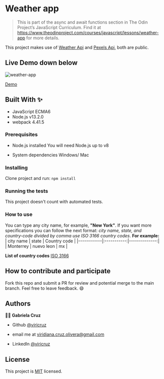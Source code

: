 # Weather app

> This is part of the async and await functions section in The Odin Project’s JavaScript Curriculum. Find it at https://www.theodinproject.com/courses/javascript/lessons/weather-app for more details.

This project makes use of [Weather Api](https://openweathermap.org/api) and [Pexels Api](https://www.pexels.com/api/documentation/), both are public.

## Live Demo down below
<p>
  <img src="https://media.giphy.com/media/KGeKMCoj27YWmLXQqS/giphy.gif" alt="weather-app" />
</p>

[Demo](https://viricruz.github.io/weather-app/)

## Built With ✨

- JavaScript ECMA6
- Node.js v13.2.0
- webpack 4.41.5

### Prerequisites
* Node.js installed
You will need Node.js up to v8

* System dependencies
Windows/ Mac


### Installing
Clone project and run:
`npm install`

### Running the tests
This project doesn't count with automated tests.

### How to use
You can type any city name, for example, **"New York"**. If you want more specifications you can follow the next format:
_city name, state, and country-code divided by comma use ISO 3166 country codes_. **For example:**
| city name  |    state    |  Country code |
|------------|:-----------:|--------------:|
| Monterrey  | nuevo leon  |      mx       |

**List of country codes** [ISO 3166](https://en.wikipedia.org/wiki/List_of_ISO_3166_country_codes)

## How to contribute and participate
Fork this repo and submit a PR for review and potential merge to the main branch. Feel free to leave feedback. :smile:


## Authors

👨‍💻 **Gabriela Cruz**


- Github [@viricruz](https://github.com/ViriCruz/)

- email me at viridiana.cruz.olivera@gmail.com

- LinkedIn [@viricruz](https://www.linkedin.com/in/viricruz/)

## License

This project is [MIT](LICENSE) licensed.
